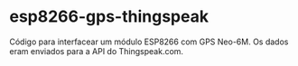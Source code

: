 # esp8266-gps-thingspeak
Código para interfacear um módulo ESP8266 com GPS Neo-6M. Os dados eram enviados para a API do Thingspeak.com.

